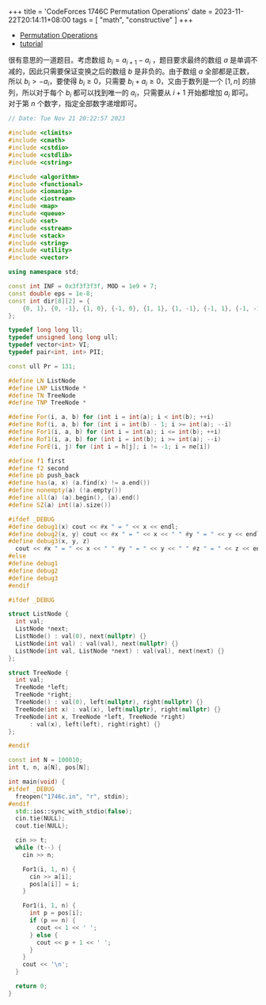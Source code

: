 +++
title = 'CodeForces 1746C Permutation Operations'
date = 2023-11-22T20:14:11+08:00
tags = [
    "math", "constructive"
]
+++

- [Permutation Operations](https://vjudge.net/problem/CodeForces-1746c)
- [tutorial](https://codeforces.com/blog/entry/108011)

很有意思的一道题目。考虑数组 $b_i = a_{i + 1} - a_i$ ，题目要求最终的数组 $a$ 是单调不减的，因此只需要保证变换之后的数组 $b$ 是非负的。由于数组 $a$ 全部都是正数，所以 $b_i > -a_i$，要使得 $b_i \ge 0$，只需要 $b_i + a_i \ge 0$，又由于数列是一个 $[1, n]$ 的排列，所以对于每个 $b_i$ 都可以找到唯一的 $a_i$，只需要从 $i + 1$ 开始都增加 $a_i$ 即可。对于第 $n$ 个数字，指定全部数字递增即可。

```cpp
// Date: Tue Nov 21 20:22:57 2023

#include <climits>
#include <cmath>
#include <cstdio>
#include <cstdlib>
#include <cstring>

#include <algorithm>
#include <functional>
#include <iomanip>
#include <iostream>
#include <map>
#include <queue>
#include <set>
#include <sstream>
#include <stack>
#include <string>
#include <utility>
#include <vector>

using namespace std;

const int INF = 0x3f3f3f3f, MOD = 1e9 + 7;
const double eps = 1e-8;
const int dir[8][2] = {
    {0, 1}, {0, -1}, {1, 0}, {-1, 0}, {1, 1}, {1, -1}, {-1, 1}, {-1, -1},
};

typedef long long ll;
typedef unsigned long long ull;
typedef vector<int> VI;
typedef pair<int, int> PII;

const ull Pr = 131;

#define LN ListNode
#define LNP ListNode *
#define TN TreeNode
#define TNP TreeNode *

#define For(i, a, b) for (int i = int(a); i < int(b); ++i)
#define Rof(i, a, b) for (int i = int(b) - 1; i >= int(a); --i)
#define For1(i, a, b) for (int i = int(a); i <= int(b); ++i)
#define Rof1(i, a, b) for (int i = int(b); i >= int(a); --i)
#define ForE(i, j) for (int i = h[j]; i != -1; i = ne[i])

#define f1 first
#define f2 second
#define pb push_back
#define has(a, x) (a.find(x) != a.end())
#define nonempty(a) (!a.empty())
#define all(a) (a).begin(), (a).end()
#define SZ(a) int((a).size())

#ifdef _DEBUG
#define debug1(x) cout << #x " = " << x << endl;
#define debug2(x, y) cout << #x " = " << x << " " #y " = " << y << endl;
#define debug3(x, y, z)                                                        \
  cout << #x " = " << x << " " #y " = " << y << " " #z " = " << z << endl;
#else
#define debug1
#define debug2
#define debug3
#endif

#ifdef _DEBUG

struct ListNode {
  int val;
  ListNode *next;
  ListNode() : val(0), next(nullptr) {}
  ListNode(int val) : val(val), next(nullptr) {}
  ListNode(int val, ListNode *next) : val(val), next(next) {}
};

struct TreeNode {
  int val;
  TreeNode *left;
  TreeNode *right;
  TreeNode() : val(0), left(nullptr), right(nullptr) {}
  TreeNode(int x) : val(x), left(nullptr), right(nullptr) {}
  TreeNode(int x, TreeNode *left, TreeNode *right)
      : val(x), left(left), right(right) {}
};

#endif

const int N = 100010;
int t, n, a[N], pos[N];

int main(void) {
#ifdef _DEBUG
  freopen("1746c.in", "r", stdin);
#endif
  std::ios::sync_with_stdio(false);
  cin.tie(NULL);
  cout.tie(NULL);

  cin >> t;
  while (t--) {
    cin >> n;

    For1(i, 1, n) {
      cin >> a[i];
      pos[a[i]] = i;
    }

    For1(i, 1, n) {
      int p = pos[i];
      if (p == n) {
        cout << 1 << ' ';
      } else {
        cout << p + 1 << ' ';
      }
    }
    cout << '\n';
  }

  return 0;
}

```